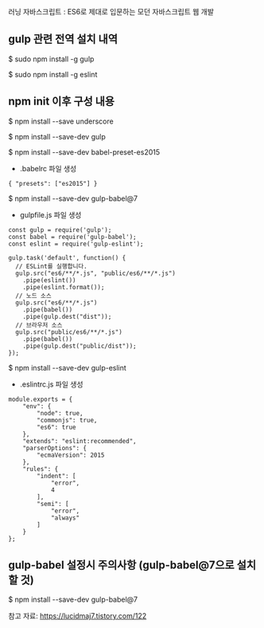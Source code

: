 러닝 자바스크립트 : ES6로 제대로 입문하는 모던 자바스크립트 웹 개발


## gulp 관련 전역 설치 내역

$ sudo npm install -g gulp

$ sudo npm install -g eslint


## npm init 이후 구성 내용

$ npm install --save underscore

$ npm install --save-dev gulp

$ npm install --save-dev babel-preset-es2015

- .babelrc 파일 생성
```
{ "presets": ["es2015"] }
```

$ npm install --save-dev gulp-babel@7

- gulpfile.js 파일 생성
```{.javascript}
const gulp = require('gulp');
const babel = require('gulp-babel');
const eslint = require('gulp-eslint');

gulp.task('default', function() {
  // ESLint를 실행합니다.
  gulp.src("es6/**/*.js", "public/es6/**/*.js")
    .pipe(eslint())
    .pipe(eslint.format());
  // 노드 소스
  gulp.src("es6/**/*.js")
    .pipe(babel())
    .pipe(gulp.dest("dist"));
  // 브라우저 소스
  gulp.src("public/es6/**/*.js")
    .pipe(babel())
    .pipe(gulp.dest("public/dist"));
});
```

$ npm install --save-dev gulp-eslint

- .eslintrc.js 파일 생성
```{.javascript}
module.exports = {
    "env": {
        "node": true,
        "commonjs": true,
        "es6": true
    },
    "extends": "eslint:recommended",
    "parserOptions": {
        "ecmaVersion": 2015
    },
    "rules": {
        "indent": [
            "error",
            4
        ],
        "semi": [
            "error",
            "always"
        ]
    }
};
```

## gulp-babel 설정시 주의사항 (gulp-babel@7으로 설치할 것)

$ npm install --save-dev gulp-babel@7

참고 자료: https://lucidmaj7.tistory.com/122


